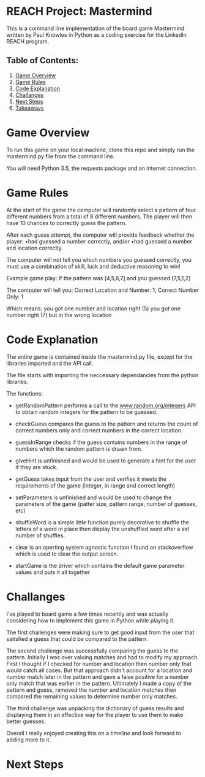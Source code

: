 # REACH Project: Mastermind

This is a command line implementation of the board game Mastermind written by Paul Knowles in Python as a coding exercise for the LinkedIn REACH program.

## Table of Contents:

1. [Game Overview](README.md#game-overview)
2. [Game Rules](README.md#game-rules)
3. [Code Explanation](READme.md#code-explanation)
4. [Challanges](README.md#challenges)
5. [Next Steps](README.md#next-steps)
6. [Takeaways](README.md#takeaways)

# Game Overview

To run this game on your local machine, clone this repo and simply run the mastermind.py file from the command line.

You will need Python 3.5, the requests package and an internet connection.


# Game Rules

At the start of the game the computer will randomly select a pattern of four different numbers from a total of 8 different numbers.
The player will then have 10 chances to correctly guess the pattern.

After each guess attempt, the computer will provide feedback whether the player:
    •had guessed a number correctly, and/or
    •had guessed a number and location correctly.

The computer will not tell you which numbers you guessed correctly, you must use a combination of skill, luck and deductive reasoning to win!

Example game play:
If the pattern was [4,5,6,7]
and you guessed    [7,5,1,2]

The computer will tell you:
Correct Location and Number: 1, Correct Number Only: 1

Which means:
you got one number and location right (5)
you got one number right (7) but in the wrong location

# Code Explanation

The entire game is contained inside the mastermind.py file, except for the libraries imported and the API call.

The file starts with importing the neccessary dependancies from the python libraries.

The functions:
  * getRandomPattern performs a call to the www.random.org/integers API to obtain random integers for the pattern to be guessed.

  * checkGuess compares the guess to the pattern and returns the count of correct numbers only and correct numbers in the correct location.
  
  * guessInRange checks if the guess contains numbers in the range of numbers which the random pattern is drawn from.
  
  * giveHint is unfinished and would be used to generate a hint for the user if they are stuck.
  
  * getGuess takes input from the user and verifies it meets the requirements of the game (integer, in range and correct length)
  
  * setParameters is unfinished and would be used to change the parameters of the game (patter size, pattern range, number of guesses, etc)
  
  * shuffleWord is a simple little function purely decorative to shuffle the letters of a word in place then display the unshuffled word after a set number of shuffles.
  
  * clear is an operting system agnostic function I found on stackoverflow which is used to clear the output screen.
  
  * startGame is the driver which contains the default game parameter values and puts it all together
  
  
# Challanges

I've played to board game a few times recently and was actually considering how to implement this game in Python while playing it.

The first challenges were making sure to get good input from the user that satisfied a guess that could be compared to the pattern.

The second challenge was successfully comparing the guess to the pattern. Initially I was over valuing matches and had to modify my approach. First I thought if I checked for number and location then number only that would catch all cases. But that approach didn't account for a location and number match later in the pattern and gave a false positive for a number only match that was earlier in the pattern. Ultimately I made a copy of the pattern and guess, removed the number and location matches then compared the remaining values to determine number only matches.

The third challenge was unpacking the dictionary of guess results and displaying them in an effective way for the player to use them to make better guesses.

Overall I really enjoyed creating this on a timeline and look forward to adding more to it.

# Next Steps
